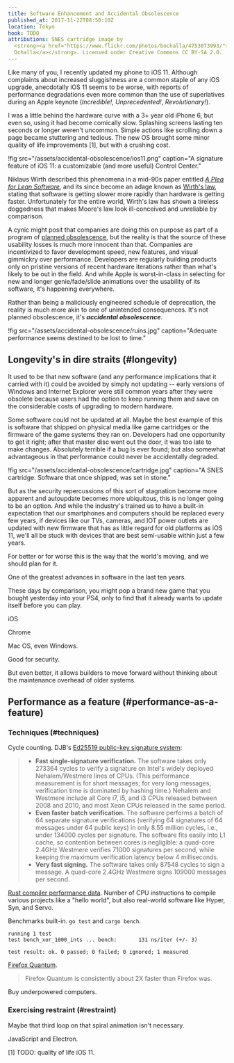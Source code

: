 ```yaml
---
title: Software Enhancement and Accidental Obsolescence
published_at: 2017-11-22T08:50:10Z
location: Tokyo
hook: TODO
attributions: SNES cartridge image by
  <strong><a href="https://www.flickr.com/photos/bochalla/4753073993/">Bryan
  Ochalla</a></strong>. Licensed under Creative Commons CC BY-SA 2.0.
---
```


Like many of you, I recently updated my phone to iOS 11.
Although complaints about increased sluggishness are a
common staple of any iOS upgrade, anecdotally iOS 11 seems
to be worse, with reports of performance degradations even
more common than the use of superlatives during an Apple
keynote (_Incredible!_, _Unprecedented!_,
_Revolutionary!_).

I was a little behind the hardware curve with a 3+ year old
iPhone 6, but even so, using it had become comically slow.
Splashing screens lasting ten seconds or longer weren't
uncommon. Simple actions like scrolling down a page became
stuttering and tedious. The new OS brought some minor
quality of life improvements [1], but with a crushing cost.

!fig src="/assets/accidental-obsolescence/ios11.png" caption="A signature feature of iOS 11: a customizable (and more useful) Control Center."

Niklaus Wirth described this phenomena in a mid-90s paper
entitled [_A Plea for Lean Software_][leansoftware], and
its since become an adage known as [Wirth's law][wirth],
stating that software is getting slower more rapidly than
hardware is getting faster. Unfortunately for the entire
world, Wirth's law has shown a tireless doggedness that
makes Moore's law look ill-conceived and unreliable by
comparison.

A cynic might posit that companies are doing this on
purpose as part of a program of [planned
obsolescence][planned], but the reality is that the source
of these usability losses is much more innocent than that.
Companies are incentivized to favor development speed, new
features, and visual gimmickry over performance. Developers
are regularly building products only on pristine versions
of recent hardware iterations rather than what's likely to
be out in the field. And while Apple is worst-in-class in
selecting for new and longer genie/fade/slide animations
over the usability of its software, it's happening
everywhere.

Rather than being a maliciously engineered schedule of
deprecation, the reality is much more akin to one of
unintended consequences. It's not planned obsolescence,
it's ***accidental obsolescence***. 

!fig src="/assets/accidental-obsolescence/ruins.jpg" caption="Adequate performance seems destined to be lost to time."

## Longevity's in dire straits (#longevity)

It used to be that new software (and any performance
implications that it carried with it) could be avoided by
simply not updating -- early versions of Windows and
Internet Explorer were still common years after they were
obsolete because users had the option to keep running them
and save on the considerable costs of upgrading to modern
hardware.

Some software could not be updated at all. Maybe the best
example of this is software that shipped on physical media
like game cartridges or the firmware of the game systems
they ran on. Developers had one opportunity to get it
right; after that master disc went out the door, it was too
late to make changes. Absolutely terrible if a bug is ever
found; but also somewhat advantageous in that performance
could never be accidentally degraded.

!fig src="/assets/accidental-obsolescence/cartridge.jpg" caption="A SNES cartridge. Software that once shipped, was set in stone."

But as the security repercussions of this sort of
stagnation become more apparent and autoupdate becomes more
ubiquitous, this is no longer going to be an option. And
while the industry's trained us to have a built-in expectation
that our smartphones and computers should be replaced every
few years, if devices like our TVs, cameras, and IOT power
outlets are updated with new firmware that has as little
regard for old platforms as iOS 11, we'll all be stuck with
devices that are best semi-usable within just a few years.

For better or for worse this is the way that the world's
moving, and we should plan for it.




One of the greatest advances in software in the last ten
years.

These days by comparison, you might pop a brand new game
that you bought yesterday into your PS4, only to find that
it already wants to update itself before you can play.

iOS

Chrome

Mac OS, even Windows.

Good for security.

But even better, it allows builders to move forward without
thinking about the maintenance overhead of older systems.

## Performance as a feature (#performance-as-a-feature)

### Techniques (#techniques)

Cycle counting. DJB's [Ed25519 public-key signature system][djb]:

> * **Fast single-signature verification.** The software
>   takes only 273364 cycles to verify a signature on
>   Intel's widely deployed Nehalem/Westmere lines of CPUs.
>   (This performance measurement is for short messages;
>   for very long messages, verification time is dominated
>   by hashing time.) Nehalem and Westmere include all Core
>   i7, i5, and i3 CPUs released between 2008 and 2010, and
>   most Xeon CPUs released in the same period.
> * **Even faster batch verification.** The software
>   performs a batch of 64 separate signature verifications
>   (verifying 64 signatures of 64 messages under 64 public
>   keys) in only 8.55 million cycles, i.e., under 134000
>   cycles per signature. The software fits easily into L1
>   cache, so contention between cores is negligible: a
>   quad-core 2.4GHz Westmere verifies 71000 signatures per
>   second, while keeping the maximum verification latency
>   below 4 milliseconds.
> * **Very fast signing.** The software takes only 87548
>   cycles to sign a message. A quad-core 2.4GHz Westmere
>   signs 109000 messages per second.

[Rust compiler performance data][rustperf]. Number of CPU
instructions to compile various projects like a "hello
world", but also real-world software like Hyper, Syn, and
Servo.

Benchmarks built-in. `go test` and `cargo bench`.

```
running 1 test
test bench_xor_1000_ints ... bench:       131 ns/iter (+/- 3)

test result: ok. 0 passed; 0 failed; 0 ignored; 1 measured
```

[Firefox Quantum][quantum].

> Firefox Quantum is consistently about 2X faster than Firefox was.

Buy underpowered computers.

### Exercising restraint (#restraint)

Maybe that third loop on that spiral animation isn't
necessary.

JavaScript and Electron.

[1] TODO: quality of life iOS 11.

[djb]: https://ed25519.cr.yp.to/
[leansoftware]: http://doi.ieeecomputersociety.org/10.1109/2.348001
[planned]: https://en.wikipedia.org/wiki/Planned_obsolescence
[quantum]: https://blog.mozilla.org/firefox/quantum-performance-test/
[rustperf]: https://perf.rust-lang.org/?start=2017-12-01&end=2017-12-10&absolute=true&stat=instructions%3Au
[wirth]: https://en.wikipedia.org/wiki/Wirth%27s_law
